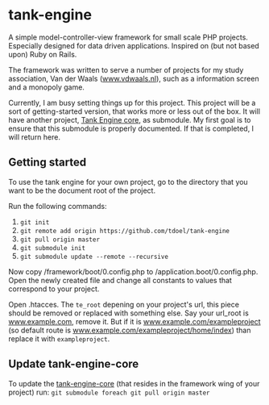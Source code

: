# tank-engine
A simple model-controller-view framework for small scale PHP projects. Especially designed for data driven applications. Inspired on (but not based upon) Ruby on Rails.

The framework was written to serve a number of projects for my study association, Van der Waals (www.vdwaals.nl), such as a information screen and a monopoly game.

Currently, I am busy setting things up for this project. This project will be a sort of getting-started version, that works more or less out of the box. It will have another project, [Tank Engine core](https://github.com/tdoel/tank-engine-core), as submodule. My first goal is to ensure that this submodule is properly documented. If that is completed, I will return here.

## Getting started
To use the tank engine for your own project, go to the directory that you want to be the document root of the project.

Run the following commands:
1. `git init`
2. `git remote add origin https://github.com/tdoel/tank-engine`
3. `git pull origin master`
4. `git submodule init`
5. `git submodule update --remote --recursive`

Now copy /framework/boot/0.config.php to /application.boot/0.config.php. Open the newly created file and change all constants to values that correspond to your project.

Open .htacces. The `te_root` depening on your project's url, this piece should be removed or replaced with something else.
Say your url_root is www.example.com, remove it. But if it is www.example.com/exampleproject (so default route is www.example.com/exampleproject/home/index) than replace it with `exampleproject`.

## Update tank-engine-core
To update the [tank-engine-core](https://github.com/tdoel/tank-engine-core/wiki) (that resides in the framework wing of your project) run:
`git submodule foreach git pull origin master`
